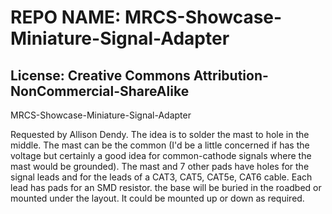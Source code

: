 # REPO NAME: MRCS-Showcase-Miniature-Signal-Adapter
## License: Creative Commons Attribution-NonCommercial-ShareAlike

MRCS-Showcase-Miniature-Signal-Adapter
  
Requested by Allison Dendy. The idea is to solder the mast to hole in the middle. The mast can be the common
(I'd be a little concerned if has the voltage but certainly a good idea for common-cathode signals where
the mast would be grounded). The mast and 7 other pads have holes for the signal leads and for the leads
of a CAT3, CAT5, CAT5e, CAT6 cable. Each lead has pads for an SMD resistor. the base will be buried in the 
roadbed or mounted under the layout. It could be mounted up or down as required.
